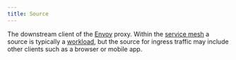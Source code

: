 ```yaml
---
title: Source
---
```

The downstream client of the [Envoy](/docs/reference/glossary/#envoy) proxy.
Within the [service mesh](/docs/reference/glossary/#service-mesh) a source is typically a
[workload](/docs/reference/glossary/#workload), but the source for ingress traffic may include other clients such as a
browser or mobile app.
